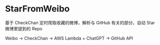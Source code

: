 # StarFromWeibo

基于 CheckChan 定时爬取收藏的微博，解析与 GitHub 有关的部分，自动 Star 微博里提到的 Repo

Weibo -> CheckChan -> AWS Lambda + ChatGPT -> GitHub API

